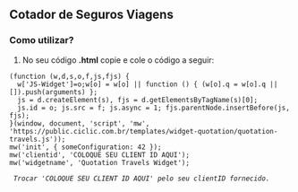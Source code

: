 ## Cotador de Seguros Viagens

### Como utilizar?
 
1. No seu código **.html** copie e cole o código a seguir:

```
(function (w,d,s,o,f,js,fjs) {
  w['JS-Widget']=o;w[o] = w[o] || function () { (w[o].q = w[o].q || []).push(arguments) };
  js = d.createElement(s), fjs = d.getElementsByTagName(s)[0];
  js.id = o; js.src = f; js.async = 1; fjs.parentNode.insertBefore(js, fjs);
}(window, document, 'script', 'mw', 'https://public.ciclic.com.br/templates/widget-quotation/quotation-travels.js'));
mw('init', { someConfiguration: 42 });
mw('clientid', 'COLOQUE SEU CLIENT ID AQUI');
mw('widgetname', 'Quotation Travels Widget');
```

*` Trocar 'COLOQUE SEU CLIENT ID AQUI' pelo seu clientID fornecido.`*
